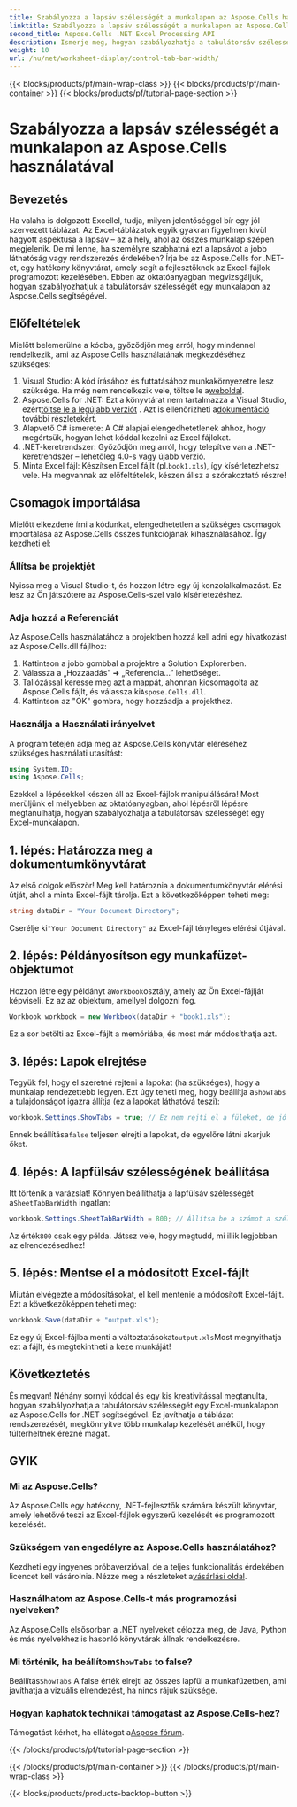 ```yaml
---
title: Szabályozza a lapsáv szélességét a munkalapon az Aspose.Cells használatával
linktitle: Szabályozza a lapsáv szélességét a munkalapon az Aspose.Cells használatával
second_title: Aspose.Cells .NET Excel Processing API
description: Ismerje meg, hogyan szabályozhatja a tabulátorsáv szélességét az Excel-munkalapokon az Aspose.Cells for .NET segítségével – lépésről lépésre, hasznos példákkal.
weight: 10
url: /hu/net/worksheet-display/control-tab-bar-width/
---
```


{{< blocks/products/pf/main-wrap-class >}}
{{< blocks/products/pf/main-container >}}
{{< blocks/products/pf/tutorial-page-section >}}

# Szabályozza a lapsáv szélességét a munkalapon az Aspose.Cells használatával

## Bevezetés
Ha valaha is dolgozott Excellel, tudja, milyen jelentőséggel bír egy jól szervezett táblázat. Az Excel-táblázatok egyik gyakran figyelmen kívül hagyott aspektusa a lapsáv – az a hely, ahol az összes munkalap szépen megjelenik. De mi lenne, ha személyre szabhatná ezt a lapsávot a jobb láthatóság vagy rendszerezés érdekében? Írja be az Aspose.Cells for .NET-et, egy hatékony könyvtárat, amely segít a fejlesztőknek az Excel-fájlok programozott kezelésében. Ebben az oktatóanyagban megvizsgáljuk, hogyan szabályozhatjuk a tabulátorsáv szélességét egy munkalapon az Aspose.Cells segítségével. 
## Előfeltételek
Mielőtt belemerülne a kódba, győződjön meg arról, hogy mindennel rendelkezik, ami az Aspose.Cells használatának megkezdéséhez szükséges:
1.  Visual Studio: A kód írásához és futtatásához munkakörnyezetre lesz szüksége. Ha még nem rendelkezik vele, töltse le a[weboldal](https://visualstudio.microsoft.com/).
2.  Aspose.Cells for .NET: Ezt a könyvtárat nem tartalmazza a Visual Studio, ezért[töltse le a legújabb verziót](https://releases.aspose.com/cells/net/) . Azt is ellenőrizheti a[dokumentáció](https://reference.aspose.com/cells/net/) további részletekért.
3. Alapvető C# ismerete: A C# alapjai elengedhetetlenek ahhoz, hogy megértsük, hogyan lehet kóddal kezelni az Excel fájlokat.
4. .NET-keretrendszer: Győződjön meg arról, hogy telepítve van a .NET-keretrendszer – lehetőleg 4.0-s vagy újabb verzió.
5.  Minta Excel fájl: Készítsen Excel fájlt (pl.`book1.xls`), így kísérletezhetsz vele.
Ha megvannak az előfeltételek, készen állsz a szórakoztató részre!
## Csomagok importálása
Mielőtt elkezdené írni a kódunkat, elengedhetetlen a szükséges csomagok importálása az Aspose.Cells összes funkciójának kihasználásához. Így kezdheti el:
### Állítsa be projektjét
Nyissa meg a Visual Studio-t, és hozzon létre egy új konzolalkalmazást. Ez lesz az Ön játszótere az Aspose.Cells-szel való kísérletezéshez.
### Adja hozzá a Referenciát
Az Aspose.Cells használatához a projektben hozzá kell adni egy hivatkozást az Aspose.Cells.dll fájlhoz:
1. Kattintson a jobb gombbal a projektre a Solution Explorerben.
2. Válassza a „Hozzáadás” ➜ „Referencia…” lehetőséget.
3.  Tallózással keresse meg azt a mappát, ahonnan kicsomagolta az Aspose.Cells fájlt, és válassza ki`Aspose.Cells.dll`.
4. Kattintson az "OK" gombra, hogy hozzáadja a projekthez.
### Használja a Használati irányelvet
A program tetején adja meg az Aspose.Cells könyvtár eléréséhez szükséges használati utasítást:
```csharp
using System.IO;
using Aspose.Cells;
```
Ezekkel a lépésekkel készen áll az Excel-fájlok manipulálására!
Most merüljünk el mélyebben az oktatóanyagban, ahol lépésről lépésre megtanulhatja, hogyan szabályozhatja a tabulátorsáv szélességét egy Excel-munkalapon.
## 1. lépés: Határozza meg a dokumentumkönyvtárat
Az első dolgok először! Meg kell határoznia a dokumentumkönyvtár elérési útját, ahol a minta Excel-fájlt tárolja. Ezt a következőképpen teheti meg:
```csharp
string dataDir = "Your Document Directory";
```
 Cserélje ki`"Your Document Directory"` az Excel-fájl tényleges elérési útjával.
## 2. lépés: Példányosítson egy munkafüzet-objektumot
 Hozzon létre egy példányt a`Workbook`osztály, amely az Ön Excel-fájlját képviseli. Ez az az objektum, amellyel dolgozni fog.
```csharp
Workbook workbook = new Workbook(dataDir + "book1.xls");
```
Ez a sor betölti az Excel-fájlt a memóriába, és most már módosíthatja azt.
## 3. lépés: Lapok elrejtése
 Tegyük fel, hogy el szeretné rejteni a lapokat (ha szükséges), hogy a munkalap rendezettebb legyen. Ezt úgy teheti meg, hogy beállítja a`ShowTabs` a tulajdonságot igazra állítja (ez a lapokat láthatóvá teszi):
```csharp
workbook.Settings.ShowTabs = true; // Ez nem rejti el a füleket, de jó emlékeztetni magunkat!
```
 Ennek beállítása`false` teljesen elrejti a lapokat, de egyelőre látni akarjuk őket.
## 4. lépés: A lapfülsáv szélességének beállítása
 Itt történik a varázslat! Könnyen beállíthatja a lapfülsáv szélességét a`SheetTabBarWidth` ingatlan:
```csharp
workbook.Settings.SheetTabBarWidth = 800; // Állítsa be a számot a szélesség módosításához
```
 Az érték`800` csak egy példa. Játssz vele, hogy megtudd, mi illik legjobban az elrendezésedhez!
## 5. lépés: Mentse el a módosított Excel-fájlt
Miután elvégezte a módosításokat, el kell mentenie a módosított Excel-fájlt. Ezt a következőképpen teheti meg:
```csharp
workbook.Save(dataDir + "output.xls");
```
 Ez egy új Excel-fájlba menti a változtatásokat`output.xls`Most megnyithatja ezt a fájlt, és megtekintheti a keze munkáját!
## Következtetés
És megvan! Néhány sornyi kóddal és egy kis kreativitással megtanulta, hogyan szabályozhatja a tabulátorsáv szélességét egy Excel-munkalapon az Aspose.Cells for .NET segítségével. Ez javíthatja a táblázat rendszerezését, megkönnyítve több munkalap kezelését anélkül, hogy túlterheltnek érezné magát. 
## GYIK
### Mi az Aspose.Cells?
Az Aspose.Cells egy hatékony, .NET-fejlesztők számára készült könyvtár, amely lehetővé teszi az Excel-fájlok egyszerű kezelését és programozott kezelését.
### Szükségem van engedélyre az Aspose.Cells használatához?
 Kezdheti egy ingyenes próbaverzióval, de a teljes funkcionalitás érdekében licencet kell vásárolnia. Nézze meg a részleteket a[vásárlási oldal](https://purchase.aspose.com/buy).
### Használhatom az Aspose.Cells-t más programozási nyelveken?
Az Aspose.Cells elsősorban a .NET nyelveket célozza meg, de Java, Python és más nyelvekhez is hasonló könyvtárak állnak rendelkezésre.
###  Mi történik, ha beállítom`ShowTabs` to false?
 Beállítás`ShowTabs` A false érték elrejti az összes lapfül a munkafüzetben, ami javíthatja a vizuális elrendezést, ha nincs rájuk szüksége.
### Hogyan kaphatok technikai támogatást az Aspose.Cells-hez?
Támogatást kérhet, ha ellátogat a[Aspose fórum](https://forum.aspose.com/c/cells/9).

{{< /blocks/products/pf/tutorial-page-section >}}

{{< /blocks/products/pf/main-container >}}
{{< /blocks/products/pf/main-wrap-class >}}

{{< blocks/products/products-backtop-button >}}
